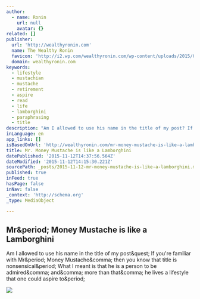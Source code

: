 ```yaml
---
author:
  - name: Ronin
    url: null
    avatar: {}
related: []
publisher:
  url: 'http://wealthyronin.com'
  name: The Wealthy Ronin
  favicon: 'http://i2.wp.com/wealthyronin.com/wp-content/uploads/2015/08/cropped-Functional_Japanese_Swords1.jpg?fit=192%2C192'
  domain: wealthyronin.com
keywords:
  - lifestyle
  - mustachian
  - mustache
  - retirement
  - aspire
  - read
  - life
  - lamborghini
  - paraphrasing
  - title
description: "Am I allowed to use his name in the title of my post? If you're familiar with Mr. Money Mustache, then you know that title is nonsensical. What I meant is that he is a person to be admired, and, more than that, he lives a lifestyle that one could aspire to."
inLanguage: en
app_links: []
isBasedOnUrl: 'http://wealthyronin.com/mr-money-mustache-is-like-a-lamborghini/'
title: Mr. Money Mustache is like a Lamborghini
datePublished: '2015-11-12T14:37:56.564Z'
dateModified: '2015-11-12T14:15:30.221Z'
sourcePath: _posts/2015-11-12-mr-money-mustache-is-like-a-lamborghini.md
published: true
inFeed: true
hasPage: false
inNav: false
_context: 'http://schema.org'
_type: MediaObject

---
```

<article style=""><h1>Mr&amp;period; Money Mustache is like a Lamborghini</h1><p>Am I allowed to use his name in the title of my post&amp;quest; If you're familiar with Mr&amp;period; Money Mustache&amp;comma; then you know that title is nonsensical&amp;period; What I meant is that he is a person to be admired&amp;comma; and&amp;comma; more than that&amp;comma; he lives a lifestyle that one could aspire to&amp;period;</p><img src="http://i2.wp.com/wealthyronin.com/wp-content/uploads/2015/10/2013-lamborghini-veneno-11.jpg?resize=800%2C550" /></article>